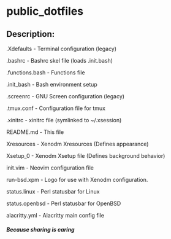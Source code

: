 # public_dotfiles

## Description:

.Xdefaults - Terminal configuration (legacy)

.bashrc - Bashrc skel file (loads .init.bash)

.functions.bash - Functions file

.init_bash - Bash environment setup

.screenrc - GNU Screen configuration (legacy)

.tmux.conf - Configuration file for tmux

.xinitrc - xinitrc file (symlinked to ~/.xsession)

README.md - This file

Xresources  - Xenodm Xresources (Defines appearance)

Xsetup_0 - Xenodm Xsetup file (Defines background behavior)

init.vim - Neovim configuration file

run-bsd.xpm - Logo for use with Xenodm configuration.

status.linux - Perl statusbar for Linux

status.openbsd - Perl statusbar for OpenBSD

alacritty.yml - Alacritty main config file

##### Because sharing is caring
